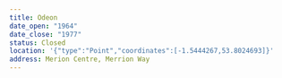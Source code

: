 ```yaml
---
title: Odeon
date_open: "1964"
date_close: "1977"
status: Closed
location: '{"type":"Point","coordinates":[-1.5444267,53.8024693]}'
address: Merion Centre, Merrion Way
---
```

